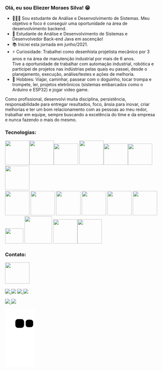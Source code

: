 
### Olá, eu sou Eliezer Moraes Silva! 😁 

- 👨🏼‍💻 Sou estudante de Análise e Desenvolvimento de Sistemas. Meu objetivo e foco é conseguir uma oportunidade na área de desenvolvimento backend. <br>
- 🎯 Estudante de Análise e Desenvolvimento de Sistemas e Desenvolvedor Back-end Java em ascenção! <br>
- 📚 Iniciei esta jornada em junho/2021. <br>
- ⚡ Curiosidade: Trabalhei como desenhista projetista mecânico por 3 anos e na área de manutenção industrial por mais de 6 anos. <br>
Tive a oportunidade de trabalhar com automação industrial, robótica e participei de projetos nas indústrias pelas quais eu passei, desde o planejamento, execução, análise/testes e ações de melhoría.
- 🎺 Hobbies: Viajar, caminhar, passear com o doguinho, tocar trompa e trompete, ler, projetos eletrônicos (sistemas embarcados como o Arduino e ESP32) e jogar video game.

Como profissional, desenvolvi muita disciplina, persistência, responsabilidade para entregar resultados, foco, ânsia para inovar, criar melhorias e ter um bom relacionamento com as pessoas ao meu redor, trabalhar em equipe, sempre buscando a excelência do time e da empresa e nunca fazendo o mais do mesmo.<br>

### Tecnologias:

<img height="80" width="80" src="https://cdn.jsdelivr.net/gh/devicons/devicon/icons/java/java-original-wordmark.svg" /><img height="80" width="80" src="https://cdn.jsdelivr.net/gh/devicons/devicon/icons/python/python-original.svg" /><img height="70" width="80" src="https://cdn.jsdelivr.net/gh/devicons/devicon/icons/spring/spring-original-wordmark.svg" />
          <img height="80" width="80" src="https://cdn.jsdelivr.net/gh/devicons/devicon/icons/oracle/oracle-original.svg" /><img height="70" width="80" src="https://cdn.jsdelivr.net/gh/devicons/devicon/icons/postgresql/postgresql-original.svg" /><img height="70" width="80" src="https://cdn.jsdelivr.net/gh/devicons/devicon/icons/mysql/mysql-original-wordmark.svg" />
            <img height="80" width="80" src="https://cdn.jsdelivr.net/gh/devicons/devicon/icons/mongodb/mongodb-original-wordmark.svg" /><br>
            <img height="80" width="80" src="https://cdn.jsdelivr.net/gh/devicons/devicon/icons/html5/html5-original.svg" />
            <img height="80" width="80" src="https://cdn.jsdelivr.net/gh/devicons/devicon/icons/css3/css3-original.svg" />
            <img height="80" width="80" src="https://cdn.jsdelivr.net/gh/devicons/devicon/icons/javascript/javascript-original.svg" />
            <img height="80" width="80" src="https://cdn.jsdelivr.net/gh/devicons/devicon/icons/bootstrap/bootstrap-original.svg" />
            <img height="80" width="80" src="https://cdn.jsdelivr.net/gh/devicons/devicon/icons/react/react-original-wordmark.svg" />
            <img height="80" width="80" src="https://cdn.jsdelivr.net/gh/devicons/devicon/icons/docker/docker-original.svg" />
            <img height="50" width="60" src="https://cdn.jsdelivr.net/gh/devicons/devicon/icons/vscode/vscode-original.svg" />
            <img height="90" width="90" src="https://cdn.jsdelivr.net/gh/devicons/devicon/icons/amazonwebservices/amazonwebservices-plain-wordmark.svg" />
            <img height="80" width="80" src="https://cdn.jsdelivr.net/gh/devicons/devicon/icons/arduino/arduino-original-wordmark.svg" /><img height="80" width="80" src="https://cdn.jsdelivr.net/gh/devicons/devicon/icons/linux/linux-original.svg" />
          
          
          
          
          
            
### Contato:

<a href="https://www.linkedin.com/in/eliezer-moraes-silva-80b68010b/"><img height="70" width="80" src="https://cdn.jsdelivr.net/gh/devicons/devicon/icons/linkedin/linkedin-original.svg" /></a>

<a href="https://wa.me/5519981374137" alt="WhatsApp" target="_blank"> <img src="https://img.shields.io/badge/WhatsApp-25D366?style=for-the-badge&logo=whatsapp&logoColor=white"/> </a>
[<img src="https://img.shields.io/badge/Telegram-2CA5E0?style=for-the-badge&logo=telegram&logoColor=white" />](https://t.me/eliezermoraes)
<a href="mailto:eliezer.moraes@outlook.com?subject=Hello Mr. Eliezer Moraes silva" target="_blank"> <img src="https://img.shields.io/badge/Microsoft_Outlook-0078D4?style=for-the-badge&logo=microsoft-outlook&logoColor=white"/> </a>
<a href="mailto:eliezer.ingproj@gmail.com?subject=Hello Mr. Eliezer" target="_blank"> <img src="https://img.shields.io/badge/Gmail-D14836?style=for-the-badge&logo=gmail&logoColor=white"/> </a>

<div>
<a href="https://github.com/eliezermoraesss">
<img height="180em" src="https://github-readme-stats.vercel.app/api/top-langs/?username=eliezermoraesss&layout=compact&langs_count=7&theme=dracula"/>
<img height="180em" src="https://github-readme-stats.vercel.app/api?username=eliezermoraesss&show_icons=true&theme=dracula&include_all_commits=true&count_private=true"/>
</div>
  
  ![Snake animation](https://github.com/eliezermoraesss/eliezermoraesss/blob/output/github-contribution-grid-snake.svg)<br><br>
  
